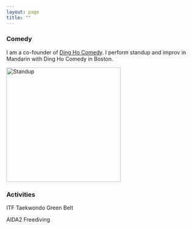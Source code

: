 ```yaml
---
layout: page
title: ""
---
```


<!--
### ACGN

I love anime and games, and I’ve been a TouHou fan for 12 years. I enjoy cosplaying and making costumes.-->

 <!-- <img src="/momiji.jpg" alt="Inubashiri Momiji" width="300"/> -->
 <!-- <img src="/meirin.jpg" alt="Hong Meirin" width="300"/> -->

### Comedy

I am a co-founder of [Ding Ho Comedy](https://www.eventbrite.com/o/dingho-comedy-33952860901). I perform standup and improv in Mandarin with Ding Ho Comedy in Boston.

<img src="/standup.jpg" alt="Standup" width="300"/>

### Activities

ITF Taekwondo Green Belt

AIDA2 Freediving
